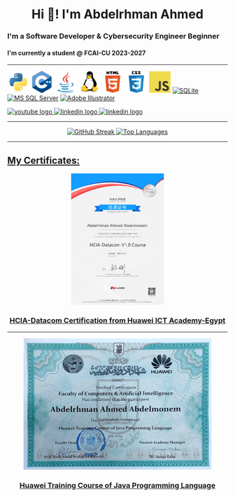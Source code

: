 <h1 align="center">Hi 👋! I'm Abdelrhman Ahmed</h1>


<h3>I'm a Software Developer & Cybersecurity Engineer Beginner</h3>
<h4>I'm currently a student @ FCAI-CU 2023-2027</h4>

---

<p>
  <a href="#"><img src="https://raw.githubusercontent.com/devicons/devicon/master/icons/python/python-original.svg" alt="Python" width="50" height="50" /></a>
  <a href="#"><img src="https://raw.githubusercontent.com/devicons/devicon/master/icons/cplusplus/cplusplus-original.svg" alt="C++" width="50" height="50"/></a>
  <a href="#"><img src="https://raw.githubusercontent.com/devicons/devicon/master/icons/java/java-original.svg" alt="Java" width="50" height="50"/></a>
  <a href="#"><img src="https://raw.githubusercontent.com/devicons/devicon/master/icons/linux/linux-original.svg" alt="Linux" width="50" height="50"/></a>
  <a href="#"><img src="https://raw.githubusercontent.com/devicons/devicon/master/icons/html5/html5-original-wordmark.svg" alt="HTML5" width="50" height="50"/></a>
  <a href="#"><img src="https://raw.githubusercontent.com/devicons/devicon/master/icons/css3/css3-original-wordmark.svg" alt="CSS3" width="50" height="50"/></a>
  <a href="#"><img src="https://raw.githubusercontent.com/devicons/devicon/master/icons/javascript/javascript-original.svg" alt="JavaScript" width="50" height="50"/></a>
  <a href="#"><img src="https://www.vectorlogo.zone/logos/sqlite/sqlite-icon.svg" alt="SQLite" width="50" height="50"/></a>
  <a href="#"><img src="https://www.svgrepo.com/show/303229/microsoft-sql-server-logo.svg" alt="MS SQL Server" width="50" height="50"/></a>
  <a href="#"><img src="https://www.vectorlogo.zone/logos/adobe_illustrator/adobe_illustrator-icon.svg" alt="Adobe Illustrator" width="50" height="50"/></a>
  
</p>
<div align="left">
  <a href="https://www.youtube.com/@Abdelrhman.Ahmed1">
  <img src="https://img.shields.io/static/v1?message=Youtube&logo=youtube&label=&color=FF0000&logoColor=white&labelColor=&style=for-the-badge" height="35" alt="youtube logo"/> 
  </a>
  <a href="https://www.linkedin.com/in/abdelrhman-ahmed-82609b296">
  <img src="https://img.shields.io/static/v1?message=LinkedIn&logo=linkedin&label=&color=0077B5&logoColor=white&labelColor=&style=for-the-badge" height="35" alt="linkedin logo"  />
  <a href="mailto:abdelrhmanahmedd2023@gmail.com" target="_blank">
  <img src="https://img.shields.io/static/v1?message=Gmail&logo=Gmail&label=&color=FA2340&logoColor=white&labelColor=&style=for-the-badge" height="35" alt="linkedin logo"  />
  
</div>


---

<div align="center">
  <img src="https://github-readme-streak-stats.herokuapp.com/?user=abdelrhman-ahmed1&&theme=github-dark-blue" alt="GitHub Streak" height="180px"/>
  
  <img src="https://github-readme-stats.vercel.app/api/top-langs?username=abdelrhman-ahmed1&show_icons=true&locale=en&layout=compact&theme=radical&background=#0366d6" alt="Top Languages" height="180px" />
</div>


---

<h2>My Certificates:</h2>
<div align="center">
    
  <img src="https://github.com/Abdelrhman-Ahmed1/Abdelrhman-Ahmed1/blob/e25895d7faba876320554e0d24161c6131f11388/_HCIA-Datacom%20V1.0%20Course_page-0001.jpg" alt="HCIA-Datacom Certification" height="300px"/> 
  <h3>HCIA-Datacom Certification from Huawei ICT Academy-Egypt</h3>
    <hr>
  <img src="https://github.com/Abdelrhman-Ahmed1/Abdelrhman-Ahmed1/blob/366ea93789aa670d2e8c2826febdbfa27099aaec/Java%20Course.jpg" alt="Java Certification" height="300px"/> 
  <h3>Huawei Training Course of Java Programming Language</h3>
</div>




